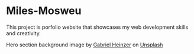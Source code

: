 # Miles-Mosweu

This project is porfolio website that showcases my web development skills and creativity.

Hero section background image by [Gabriel Heinzer](https://unsplash.com/@6heinz3r?utm_source=unsplash&utm_medium=referral&utm_content=creditCopyText) on [Unsplash](https://unsplash.com/photos/g5jpH62pwes?utm_source=unsplash&utm_medium=referral&utm_content=creditCopyText)

